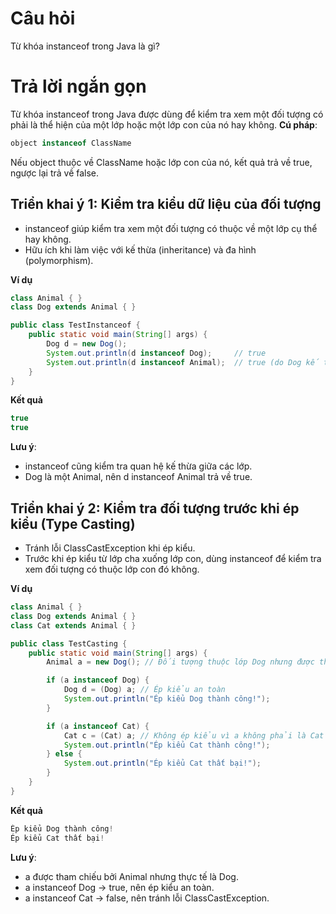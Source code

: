 # Câu hỏi
Từ khóa instanceof trong Java là gì?

# Trả lời ngắn gọn  
Từ khóa instanceof trong Java được dùng để kiểm tra xem một đối tượng có phải là thể hiện của một lớp hoặc một lớp con của nó hay không.
**Cú pháp**:
```java
object instanceof ClassName
```
Nếu object thuộc về ClassName hoặc lớp con của nó, kết quả trả về true, ngược lại trả về false.

## Triển khai ý 1: Kiểm tra kiểu dữ liệu của đối tượng
*	instanceof giúp kiểm tra xem một đối tượng có thuộc về một lớp cụ thể hay không.
*	Hữu ích khi làm việc với kế thừa (inheritance) và đa hình (polymorphism).

**Ví dụ**
```java
class Animal { }
class Dog extends Animal { }

public class TestInstanceof {
    public static void main(String[] args) {
        Dog d = new Dog();
        System.out.println(d instanceof Dog);     // true
        System.out.println(d instanceof Animal);  // true (do Dog kế thừa Animal)
    }
}

```
**Kết quả**
```java
true  
true
```
**Lưu ý**:
*	instanceof cũng kiểm tra quan hệ kế thừa giữa các lớp.
*	Dog là một Animal, nên d instanceof Animal trả về true.


## Triển khai ý 2: Kiểm tra đối tượng trước khi ép kiểu (Type Casting)
*	Tránh lỗi ClassCastException khi ép kiểu.
*	Trước khi ép kiểu từ lớp cha xuống lớp con, dùng instanceof để kiểm tra xem đối tượng có thuộc lớp con đó không.

**Ví dụ**
```java
class Animal { }
class Dog extends Animal { }
class Cat extends Animal { }

public class TestCasting {
    public static void main(String[] args) {
        Animal a = new Dog(); // Đối tượng thuộc lớp Dog nhưng được tham chiếu bởi Animal

        if (a instanceof Dog) {
            Dog d = (Dog) a; // Ép kiểu an toàn
            System.out.println("Ép kiểu Dog thành công!");
        }

        if (a instanceof Cat) {
            Cat c = (Cat) a; // Không ép kiểu vì a không phải là Cat
            System.out.println("Ép kiểu Cat thành công!");
        } else {
            System.out.println("Ép kiểu Cat thất bại!");
        }
    }
}
```

**Kết quả**
```java
Ép kiểu Dog thành công!  
Ép kiểu Cat thất bại!
```

**Lưu ý**:
*	a được tham chiếu bởi Animal nhưng thực tế là Dog.
*	a instanceof Dog → true, nên ép kiểu an toàn.
*	a instanceof Cat → false, nên tránh lỗi ClassCastException.


